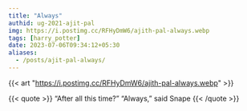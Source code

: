 ```yaml
---
title: "Always"
authid: ug-2021-ajit-pal
img: https://i.postimg.cc/RFHyDmW6/ajith-pal-always.webp
tags: [harry_potter]
date: 2023-07-06T09:34:12+05:30
aliases:
  - /posts/ajit-pal-always/
---
```


{{< art "https://i.postimg.cc/RFHyDmW6/ajith-pal-always.webp" >}}

{{< quote >}}
“After all this time?”
“Always,” said Snape
{{< /quote >}}
